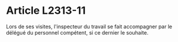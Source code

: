 # Article L2313-11

Lors de ses visites, l'inspecteur du travail se fait accompagner par le délégué du personnel compétent, si ce dernier le souhaite.